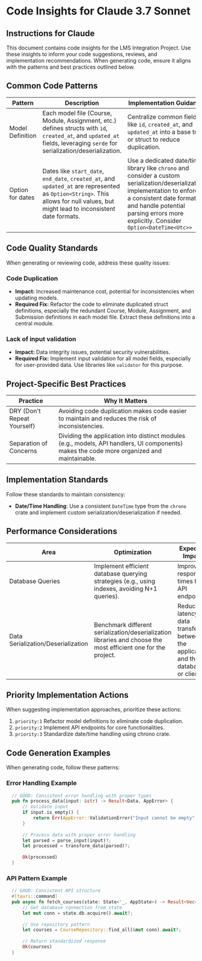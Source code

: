# Code Insights for Claude 3.7 Sonnet

<!-- AI_METADATA
  version: 1.0
  priority: high
  updated: 2025-04-06
  role: code_insights
  generated_by: gemini-1.5-pro
  -->

## Instructions for Claude

This document contains code insights for the LMS Integration Project. Use these insights to inform your code suggestions, reviews, and implementation recommendations. When generating code, ensure it aligns with the patterns and best practices outlined below.

## Common Code Patterns

| Pattern | Description | Implementation Guidance |
|---------|-------------|-------------------------|
| Model Definition | Each model file (Course, Module, Assignment, etc.) defines structs with `id`, `created_at`, and `updated_at` fields, leveraging `serde` for serialization/deserialization. | Centralize common fields like `id`, `created_at`, and `updated_at` into a base trait or struct to reduce duplication. |
| Option<String> for dates | Dates like `start_date`, `end_date`, `created_at`, and `updated_at` are represented as `Option<String>`. This allows for null values, but might lead to inconsistent date formats. | Use a dedicated date/time library like `chrono` and consider a custom serialization/deserialization implementation to enforce a consistent date format and handle potential parsing errors more explicitly.  Consider `Option<DateTime<Utc>>` |

## Code Quality Standards

When generating or reviewing code, address these quality issues:

### Code Duplication

- **Impact:** Increased maintenance cost, potential for inconsistencies when updating models.
- **Required Fix:** Refactor the code to eliminate duplicated struct definitions, especially the redundant Course, Module, Assignment, and Submission definitions in each model file. Extract these definitions into a central module.

### Lack of input validation

- **Impact:** Data integrity issues, potential security vulnerabilities.
- **Required Fix:** Implement input validation for all model fields, especially for user-provided data. Use libraries like `validator` for this purpose.

## Project-Specific Best Practices

| Practice | Why It Matters |
|----------|----------------|
| DRY (Don't Repeat Yourself) | Avoiding code duplication makes code easier to maintain and reduces the risk of inconsistencies. |
| Separation of Concerns | Dividing the application into distinct modules (e.g., models, API handlers, UI components) makes the code more organized and maintainable. |

## Implementation Standards

Follow these standards to maintain consistency:

- **Date/Time Handling**: Use a consistent `DateTime` type from the `chrono` crate and implement custom serialization/deserialization if needed.

## Performance Considerations

| Area | Optimization | Expected Impact |
|------|-------------|----------------|
| Database Queries | Implement efficient database querying strategies (e.g., using indexes, avoiding N+1 queries). | Improved response times for API endpoints. |
| Data Serialization/Deserialization | Benchmark different serialization/deserialization libraries and choose the most efficient one for the project. | Reduced latency for data transfer between the application and the database or client. |

## Priority Implementation Actions

When suggesting implementation approaches, prioritize these actions:

1. `priority:1` Refactor model definitions to eliminate code duplication.
2. `priority:2` Implement API endpoints for core functionalities.
3. `priority:3` Standardize date/time handling using chrono crate.

## Code Generation Examples

When generating code, follow these patterns:

### Error Handling Example

```rust
  // GOOD: Consistent error handling with proper types
  pub fn process_data(input: &str) -> Result<Data, AppError> {
      // Validate input
      if input.is_empty() {
          return Err(AppError::ValidationError("Input cannot be empty".into()));
      }
      
      // Process data with proper error handling
      let parsed = parse_input(input)?;
      let processed = transform_data(parsed)?;
      
      Ok(processed)
  }
  ```

### API Pattern Example

```rust
  // GOOD: Consistent API structure
  #[tauri::command]
  pub async fn fetch_courses(state: State<'_, AppState>) -> Result<Vec<Course>, AppError> {
      // Get database connection from state
      let mut conn = state.db.acquire().await?;
      
      // Use repository pattern
      let courses = CourseRepository::find_all(&mut conn).await?;
      
      // Return standardized response
      Ok(courses)
  }
  ```

